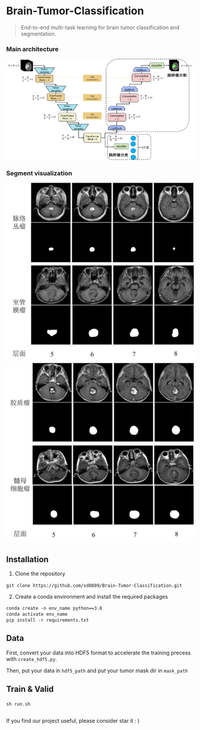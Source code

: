 # Brain-Tumor-Classification
> End-to-end multi-task learning for brain tumor classification and segmentation. 
### Main architecture
![Alt Text](./images/multi-task_learning_UNet.png)
### Segment visualization
![Alt Text](./images/visualize1.png)
![Alt Text](./images/visualize2.png)

## Installation
1. Clone the repository

`git clone https://github.com/sd0809/Brain-Tumor-Classification.git`

2. Create a conda environment and install the required packages

```
conda create -n env_name python==3.8
conda activate env_name
pip install -r requirements.txt
```

## Data
First, convert your data into HDF5 format to accelerate the training precess with `create_hdf5.py`.

Then, put your data in `hdf5_path` and put your tumor mask dir in `mask_path`

## Train & Valid
`sh run.sh`

## 
If you find our project useful, please consider star it  : )